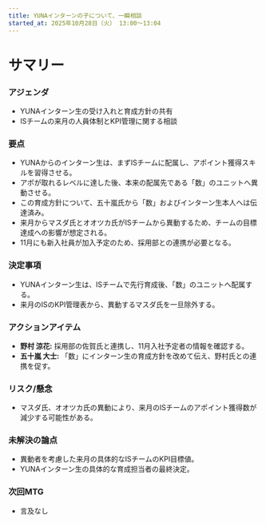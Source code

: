 ```yaml
---
title: YUNAインターンの子について、一瞬相談
started_at: 2025年10月28日（火） 13:00〜13:04
---
```


# サマリー

### アジェンダ
- YUNAインターン生の受け入れと育成方針の共有
- ISチームの来月の人員体制とKPI管理に関する相談

### 要点
- YUNAからのインターン生は、まずISチームに配属し、アポイント獲得スキルを習得させる。
- アポが取れるレベルに達した後、本来の配属先である「数」のユニットへ異動させる。
- この育成方針について、五十嵐氏から「数」およびインターン生本人へは伝達済み。
- 来月からマスダ氏とオオツカ氏がISチームから異動するため、チームの目標達成への影響が想定される。
- 11月にも新入社員が加入予定のため、採用部との連携が必要となる。

### 決定事項
- YUNAインターン生は、ISチームで先行育成後、「数」のユニットへ配属する。
- 来月のISのKPI管理表から、異動するマスダ氏を一旦除外する。

### アクションアイテム
- **野村 涼花:** 採用部の佐賀氏と連携し、11月入社予定者の情報を確認する。
- **五十嵐 大士:** 「数」にインターン生の育成方針を改めて伝え、野村氏との連携を促す。

### リスク/懸念
- マスダ氏、オオツカ氏の異動により、来月のISチームのアポイント獲得数が減少する可能性がある。

### 未解決の論点
- 異動者を考慮した来月の具体的なISチームのKPI目標値。
- YUNAインターン生の具体的な育成担当者の最終決定。

### 次回MTG
- 言及なし